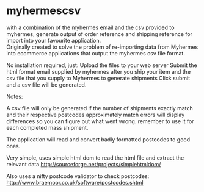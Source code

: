 # myhermescsv
with a combination of the myhermes email and the csv provided to myhermes, 
generate output of order reference and shipping reference for import into your favourite application.  
Originally created to solve the problem of re-importing data from Myhermes into ecommerce applications 
that output the myhermes csv file format.

No installation required, just: 
Upload the files to your web server
Submit the html format email supplied by myhermes after you ship your item
and the csv file that you supply to Myhermes to generate shipments
Click submit and a csv file will be generated. 

Notes: 

A csv file will only be generated if the number of shipments exactly match and their respective postcodes approximately match
errors will display differences so you can figure out what went wrong.  remember to use it for each completed mass shipment. 

The application will read and convert badly formatted postcodes to good ones. 

Very simple, uses simple html dom to read the html file and extract the relevant data 
http://sourceforge.net/projects/simplehtmldom/

Also uses a nifty postcode validator to check postcodes: 
http://www.braemoor.co.uk/software/postcodes.shtml


